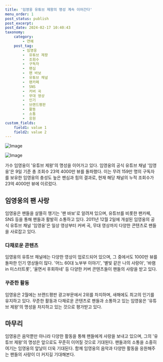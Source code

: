 ```yaml
---
title: '임영웅 유튜브 제왕의 명성 계속 이어간다'
menu_order: 1
post_status: publish
post_excerpt: 
post_date: 2024-02-17 10:40:43
taxonomy:
    category:
        - 연예
    post_tag:
        - 임영웅
        -  유튜브 제왕
        -  조회수
        -  구독자
        -  팬심
        -  팬 바보
        -  유튜브 채널
        -  팬카페
        -  SNS
        -  커버 곡
        -  무대 영상
        -  인기
        -  브랜드평판
        -  활동
        -  소통
        -  응원
custom_fields:
    field1: value 1
    field2: value 2
---
```


![Image](https://mimgnews.pstatic.net/image/076/2024/02/11/2024021101000712900095171_20240211075902000.jpg?type=w540)

![Image](https://ssl.pstatic.net/mimgnews/image/076/2024/02/11/2024021101000712900095172_20240211075902004.jpg?type=w540)

가수 임영웅이 '유튜브 제왕'의 명성을 이어가고 있다. 임영웅의 공식 유튜브 채널 '임영웅'은 9일 기준 총 조회수 23억 4000만 뷰를 돌파했다. 이는 무려 159만 명의 구독자를 보유한 임영웅의 충성도 높은 팬심과 힘의 결과로, 현재 해당 채널의 누적 조회수가 23억 4000만 뷰에 이르렀다.
## 임영웅의 팬 사랑
임영웅은 팬들을 살뜰히 챙기는 '팬 바보'로 알려져 있으며, 유튜브를 비롯한 팬카페, SNS 등을 통해 팬들과 활발히 소통하고 있다. 2011년 12월 2일에 개설된 임영웅의 공식 유튜브 채널 '임영웅'은 일상 영상부터 커버 곡, 무대 영상까지 다양한 콘텐츠로 팬들을 사로잡고 있다.
### 다채로운 콘텐츠
임영웅의 유튜브 채널에는 다양한 영상이 업로드되어 있으며, 그 중에서도 1000만 뷰를 돌파한 인기 영상들이 많다. '어느 60대 노부부 이야기', '별빛 같은 나의 사랑아', '바램 in 미스터트롯', '울면서 후회하네' 등 다양한 커버 콘텐츠들이 팬들의 사랑을 받고 있다.
### 꾸준한 활동
임영웅은 2월에는 브랜드평판 광고부문에서 2위를 차지하며, 새해에도 최고의 인기를 유지하고 있다. 꾸준한 활동과 다채로운 콘텐츠로 팬들과 소통하고 있는 임영웅은 '유튜브 제왕'의 명성을 차지하고 있는 것으로 평가받고 있다.
## 마무리
임영웅은 음악뿐만 아니라 다양한 활동을 통해 팬들에게 사랑을 보내고 있으며, 그의 '유튜브 제왕'의 명성은 앞으로도 꾸준히 이어질 것으로 기대된다. 팬들과의 소통을 소중히 여기는 임영웅의 앞날이 더욱 기대된다. 함께 임영웅의 음악과 다양한 활동을 응원해주는 팬들의 사랑이 더 커지길 기대해본다.
